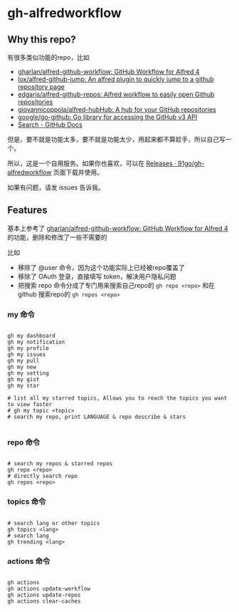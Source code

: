 # gh-alfredworkflow

## Why this repo?

有很多类似功能的repo，比如

- [gharlan/alfred-github-workflow: GitHub Workflow for Alfred 4](https://github.com/gharlan/alfred-github-workflow)
- [lox/alfred-github-jump: An alfred plugin to quickly jump to a github repository page](https://github.com/lox/alfred-github-jump)
- [edgarjs/alfred-github-repos: Alfred workflow to easily open Github repositories](https://github.com/edgarjs/alfred-github-repos)
- [giovannicoppola/alfred-hubHub: A hub for your GitHub repositories](https://github.com/giovannicoppola/alfred-hubHub)
- [google/go-github: Go library for accessing the GitHub v3 API](https://github.com/google/go-github)
- [Search - GitHub Docs](https://docs.github.com/en/rest/search/search?apiVersion=2022-11-28#search-repositories)

但是，要不就是功能太多，要不就是功能太少，用起来都不算趁手，所以自己写一个。

所以，这是一个自用服务。如果你也喜欢，可以在 [Releases · 91go/gh-alfredworkflow](https://github.com/91go/gh-alfredworkflow/releases) 页面下载并使用。

如果有问题，请发 issues 告诉我。

## Features

基本上参考了 [gharlan/alfred-github-workflow: GitHub Workflow for Alfred 4](https://github.com/gharlan/alfred-github-workflow) 的功能，删除和修改了一些不需要的

比如

- 移除了 @user 命令，因为这个功能实际上已经被repo覆盖了
- 移除了 OAuth 登录，直接填写 token，解决用户隐私问题
- 把搜索 repo 命令分成了专门用来搜索自己repo的 `gh repo <repo>` 和在 github 搜索repo的 `gh repos <repo>`

### my 命令

```shell

gh my dashboard
gh my notification
gh my profile
gh my issues
gh my pull
gh my new
gh my setting
gh my gist
gh my star

# list all my starred topics, Allows you to reach the topics you want to view faster
# gh my topic <topic>
# search my repo, print LANGUAGE & repo describe & stars


```

### repo 命令

```shell

# search my repos & starred repos
gh repo <repo>
# directly search repo
gh repos <repo>

```

### topics 命令
```shell

# search lang or other topics
gh topics <lang>
# search lang
gh trending <lang>

```

### actions 命令

```shell

gh actions
gh actions update-workflow
gh actions update-repos
gh actions clear-caches

```
